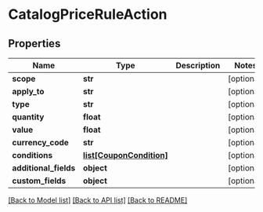 # CatalogPriceRuleAction

## Properties
Name | Type | Description | Notes
------------ | ------------- | ------------- | -------------
**scope** | **str** |  | [optional] 
**apply_to** | **str** |  | [optional] 
**type** | **str** |  | [optional] 
**quantity** | **float** |  | [optional] 
**value** | **float** |  | [optional] 
**currency_code** | **str** |  | [optional] 
**conditions** | [**list[CouponCondition]**](CouponCondition.md) |  | [optional] 
**additional_fields** | **object** |  | [optional] 
**custom_fields** | **object** |  | [optional] 

[[Back to Model list]](../README.md#documentation-for-models) [[Back to API list]](../README.md#documentation-for-api-endpoints) [[Back to README]](../README.md)


